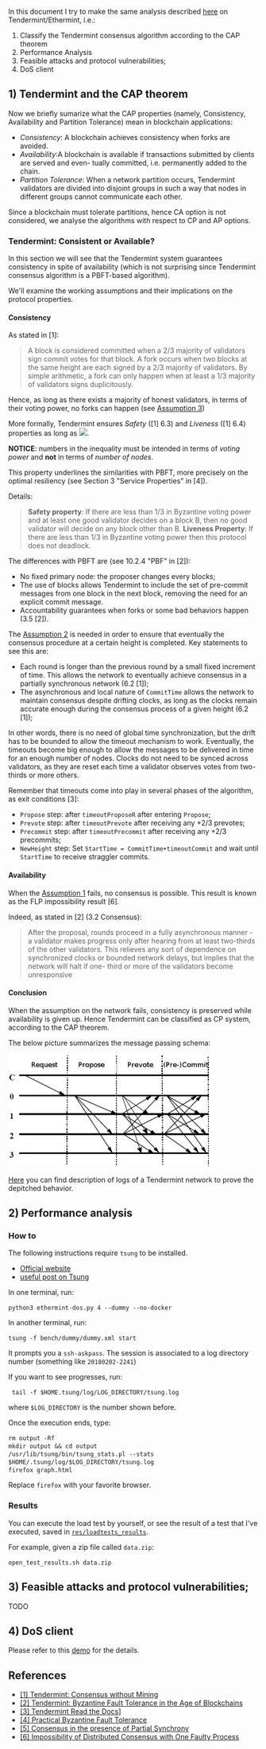 In this document I try to make the same analysis described [here](https://eprints.soton.ac.uk/415083/2/itasec18_main.pdf) on Tendermint/Ethermint, i.e.:

1. Classify the Tendermint consensus algorithm according to the CAP theorem
2. Performance Analysis
3. Feasible attacks and protocol vulnerabilities;
4. DoS client


## 1) Tendermint and the CAP theorem

Now we briefly sumarize what the CAP properties (namely, Consistency, Availability and Partition Tolerance) mean in blockchain applications:

- _Consistency_: A blockchain achieves consistency when forks are avoided.
- _Availability_:A blockchain is available if transactions submitted by clients are served and even-
tually committed, i.e.  permanently added to the chain.
- _Partition Tolerance_: When a network partition occurs,  Tendermint validators are divided into disjoint groups in such a way that nodes in different groups cannot communicate each other.

Since a blockchain must tolerate partitions, hence CA option is not considered, we analyse the algorithms with respect to CP and AP options. 

### Tendermint: Consistent or Available?
In this section we will see that the Tendermint system guarantees consistency in spite of availability (which is not surprising since Tendermint consensus algorithm is a PBFT-based algorithm).

We'll examine the working assumptions and their implications on the protocol properties.

#### Consistency
As stated in [1]:
> A block is considered committed when a 2/3 majority of validators sign commit votes for that block. A fork occurs when two blocks at the same height are each signed by a 2/3 majority of validators. By simple arithmetic, a fork can only happen when at least a 1/3 majority of validators signs duplicitously. 
>
Hence, as long as there exists a majority of honest validators, in terms of their voting power, no forks can happen (see [Assumption 3](tendermint-summary.md#working-assumptions))

More formally, Tendermint ensures _Safety_ ([1] 6.3) and _Liveness_ ([1] 6.4) properties as long as ![](https://latex.codecogs.com/gif.latex?N\ge3f&plus;1). 

__NOTICE__: numbers in the inequality must be intended in terms of _voting power_ and **not** in terms of _number of nodes_.

This property underlines the similarities with PBFT, more precisely on the optimal resiliency (see Section 3 "Service Properties" in [4]).

Details:
> __Safety property__: If there are less than 1/3 in Byzantine voting power and at least one good validator decides on a block B, then no good validator will decide on any block other than B.
> __Liveness Property__: If there are less than 1/3 in Byzantine voting power then this protocol does not deadlock.

The differences with PBFT are (see 10.2.4 "PBF" in [2]):
- No fixed primary node: the proposer changes every blocks;
- The  use  of blocks  allows  Tendermint  to  include  the  set  of pre-commit messages  from one block in the next block, removing the need for an explicit commit message.
- Accountability guarantees when forks or some bad behaviors happen (3.5 [2]).


The [Assumption 2](tendermint-summary.md#working-assumptions) is needed in order to ensure that eventually the consensus procedure at a certain height is completed. 
Key statements to see this are:
- Each round is longer than the previous round by a small fixed increment of time. This allows the network to eventually achieve consensus in a partially synchronous network (6.2 [1]);
- The asynchronous and local nature of `CommitTime` allows the network to maintain consensus despite drifting clocks, as long as the clocks remain accurate enough during the consensus process of a given height (6.2 [1]);

In other words, there is no need of global time synchronization, but the drift has to be bounded to allow the timeout mechanism to work. Eventually, the timeouts become big enough to allow the messages to be delivered in time for an enough number of nodes.
Clocks do not need to be synced across validators, as they are reset each time a validator observes votes from two-thirds or more others.

Remember that timeouts come into play in several phases of the algorithm, as exit conditions [3]:
- `Propose` step: after `timeoutProposeR` after entering `Propose`;
- `Prevote` step: after `timeoutPrevote` after receiving any +2/3 prevotes;
- `Precommit` step: after `timeoutPrecommit` after receiving any +2/3 precommits;
- `NewHeight` step: Set `StartTime = CommitTime+timeoutCommit` and wait until `StartTime` to receive straggler commits.

#### Availability

When the [Assumption 1](tendermint-summary.md#working-assumptions) fails, no consensus is possible. This result is known as the FLP impossibility result [6].

Indeed, as stated in [2] (3.2 Consensus):
> After the proposal, rounds proceed in a fully asynchronous manner - a
validator makes progress only after hearing from at least two-thirds of the
other validators.  This relieves any sort of dependence on synchronized clocks
or  bounded  network  delays,  but  implies  that  the  network  will  halt  if  one-
third or more of the validators become unresponsive
>

#### Conclusion
When the assumption on the network fails, consistency is preserved while availability is given up. Hence Tendermint can be classified as CP system, according to the CAP theorem.

The below picture summarizes the message passing schema:

![](../res/tendermint-messages.png)

[Here](demo-consensus.md) you can find description of logs of a Tendermint network to prove the depitched behavior.

## 2) Performance analysis

### How to
The following instructions require `tsung` to be installed.
- [Official website](http://tsung.erlang-projects.org/)
- [useful post on Tsung](https://engineering.helpshift.com/2014/tsung/)

In one terminal, run:

    python3 ethermint-dos.py 4 --dummy --no-docker
    
In another terminal, run:

    tsung -f bench/dummy/dummy.xml start

It prompts you a `ssh-askpass`. The session is associated to a log directory number (something like `20180202-2241`)

If you want to see progresses, run:

     tail -f $HOME.tsung/log/LOG_DIRECTORY/tsung.log 

where `$LOG_DIRECTORY` is the number shown before.

Once the execution ends, type:

    rm output -Rf
    mkdir output && cd output
    /usr/lib/tsung/bin/tsung_stats.pl --stats $HOME/.tsung/log/$LOG_DIRECTORY/tsung.log
    firefox graph.html
    
Replace `firefox` with your favorite browser.
    
### Results

You can execute the load test by yourself, or see the result of a test that I've executed, saved in [`res/loadtests_results`](../res/loadtests_results).

For example, given a zip file called `data.zip`:

    open_test_results.sh data.zip



## 3) Feasible attacks and protocol vulnerabilities;
TODO

## 4) DoS client

Please refer to this [demo](demo-dos.md) for the details.


## References
- [[1] Tendermint: Consensus without Mining](https://tendermint.com/static/docs/tendermint.pdf)
- [[2] Tendermint:  Byzantine Fault Tolerance in the Age of Blockchains](https://allquantor.at/blockchainbib/pdf/buchman2016tendermint.pdf)
- [[3] Tendermint Read the Docs](http://tendermint.readthedocs.io/projects/tools/en/master/index.html#)]
- [[4] Practical Byzantine Fault Tolerance](http://pmg.csail.mit.edu/papers/osdi99.pdf)
- [[5] Consensus in the presence of Partial Synchrony](https://groups.csail.mit.edu/tds/papers/Lynch/jacm88.pdf)
- [[6] Impossibility of Distributed Consensus with One Faulty Process](https://groups.csail.mit.edu/tds/papers/Lynch/jacm85.pdf)